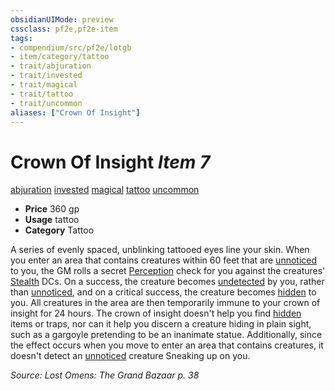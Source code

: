 ```yaml
---
obsidianUIMode: preview
cssclass: pf2e,pf2e-item
tags:
- compendium/src/pf2e/lotgb
- item/category/tattoo
- trait/abjuration
- trait/invested
- trait/magical
- trait/tattoo
- trait/uncommon
aliases: ["Crown Of Insight"]
---
```

# Crown Of Insight *Item 7*  
[abjuration](rules/traits/abjuration.md)  [invested](rules/traits/invested.md)  [magical](rules/traits/magical.md)  [tattoo](rules/traits/tattoo-lowg.md)  [uncommon](rules/traits/uncommon.md)  

- **Price** 360 gp
- **Usage** tattoo
- **Category** Tattoo

A series of evenly spaced, unblinking tattooed eyes line your skin. When you enter an area that contains creatures within 60 feet that are [unnoticed](rules/conditions.md#Unnoticed) to you, the GM rolls a secret [Perception](compendium/skills.md#Perception) check for you against the creatures' [Stealth](compendium/skills.md#Stealth) DCs. On a success, the creature becomes [undetected](rules/conditions.md#Undetected) by you, rather than [unnoticed](rules/conditions.md#Unnoticed), and on a critical success, the creature becomes [hidden](rules/conditions.md#Hidden) to you. All creatures in the area are then temporarily immune to your crown of insight for 24 hours. The crown of insight doesn't help you find [hidden](rules/conditions.md#Hidden) items or traps, nor can it help you discern a creature hiding in plain sight, such as a gargoyle pretending to be an inanimate statue. Additionally, since the effect occurs when you move to enter an area that contains creatures, it doesn't detect an [unnoticed](rules/conditions.md#Unnoticed) creature Sneaking up on you.

*Source: Lost Omens: The Grand Bazaar p. 38*